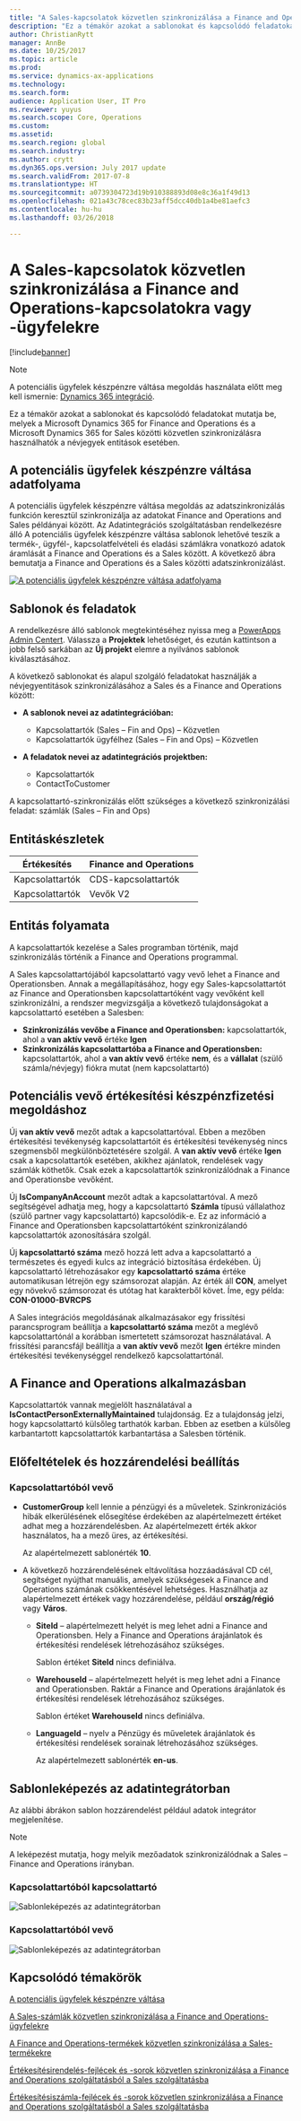 ```yaml
---
title: "A Sales-kapcsolatok közvetlen szinkronizálása a Finance and Operations-kapcsolatokra vagy -ügyfelekre"
description: "Ez a témakör azokat a sablonokat és kapcsolódó feladatokat mutatja be, melyek a Microsoft Dynamics 365 for Finance and Operations és a Microsoft Dynamics 365 for Sales közötti szinkronizálásra használhatók a névjegyek entitások esetében."
author: ChristianRytt
manager: AnnBe
ms.date: 10/25/2017
ms.topic: article
ms.prod: 
ms.service: dynamics-ax-applications
ms.technology: 
ms.search.form: 
audience: Application User, IT Pro
ms.reviewer: yuyus
ms.search.scope: Core, Operations
ms.custom: 
ms.assetid: 
ms.search.region: global
ms.search.industry: 
ms.author: crytt
ms.dyn365.ops.version: July 2017 update
ms.search.validFrom: 2017-07-8
ms.translationtype: HT
ms.sourcegitcommit: a0739304723d19b910388893d08e8c36a1f49d13
ms.openlocfilehash: 021a43c78cec83b23aff5dcc40db1a4be81aefc3
ms.contentlocale: hu-hu
ms.lasthandoff: 03/26/2018

---
```


# <a name="synchronize-contacts-directly-from-sales-to-contacts-or-customers-in-finance-and-operations"></a>A Sales-kapcsolatok közvetlen szinkronizálása a Finance and Operations-kapcsolatokra vagy -ügyfelekre

[!include[banner](../includes/banner.md)]

> [!NOTE]
> A potenciális ügyfelek készpénzre váltása megoldás használata előtt meg kell ismernie: [Dynamics 365 integráció](/common-data-service/entity-reference/dynamics-365-integration).

Ez a témakör azokat a sablonokat és kapcsolódó feladatokat mutatja be, melyek a Microsoft Dynamics 365 for Finance and Operations és a Microsoft Dynamics 365 for Sales közötti közvetlen szinkronizálásra használhatók a névjegyek entitások esetében.

## <a name="data-flow-in-prospect-to-cash"></a>A potenciális ügyfelek készpénzre váltása adatfolyama

A potenciális ügyfelek készpénzre váltása megoldás az adatszinkronizálás funkción keresztül szinkronizálja az adatokat Finance and Operations and Sales példányai között. Az Adatintegrációs szolgáltatásban rendelkezésre álló A potenciális ügyfelek készpénzre váltása sablonok lehetővé teszik a termék-, ügyfél-, kapcsolatfelvételi és eladási számlákra vonatkozó adatok áramlását a Finance and Operations és a Sales között. A következő ábra bemutatja a Finance and Operations és a Sales közötti adatszinkronizálást.

[![A potenciális ügyfelek készpénzre váltása adatfolyama](./media/prospect-to-cash-data-flow.png)](./media/prospect-to-cash-data-flow.png)

## <a name="templates-and-tasks"></a>Sablonok és feladatok

A rendelkezésre álló sablonok megtekintéséhez nyissa meg a [PowerApps Admin Centert](https://preview.admin.powerapps.com/dataintegration). Válassza a **Projektek** lehetőséget, és ezután kattintson a jobb felső sarkában az **Új projekt** elemre a nyilvános sablonok kiválasztásához.

A következő sablonokat és alapul szolgáló feladatokat használják a névjegyentitások szinkronizálásához a Sales és a Finance and Operations között:

- **A sablonok nevei az adatintegrációban:**

    - Kapcsolattartók (Sales – Fin and Ops) – Közvetlen
    - Kapcsolattartók ügyfélhez (Sales – Fin and Ops) – Közvetlen

- **A feladatok nevei az adatintegrációs projektben:**

    - Kapcsolattartók
    - ContactToCustomer

A kapcsolattartó-szinkronizálás előtt szükséges a következő szinkronizálási feladat: számlák (Sales – Fin and Ops)

## <a name="entity-sets"></a>Entitáskészletek

| Értékesítés    | Finance and Operations |
|----------|------------------------|
| Kapcsolattartók | CDS-kapcsolattartók           |
| Kapcsolattartók | Vevők V2           |

## <a name="entity-flow"></a>Entitás folyamata

A kapcsolattartók kezelése a Sales programban történik, majd szinkronizálás történik a Finance and Operations programmal.

A Sales kapcsolattartójából kapcsolattartó vagy vevő lehet a Finance and Operationsben. Annak a megállapításához, hogy egy Sales-kapcsolattartót az Finance and Operationsben kapcsolattartóként vagy vevőként kell szinkronizálni, a rendszer megvizsgálja a következő tulajdonságokat a kapcsolattartó esetében a Salesben:

- **Szinkronizálás vevőbe a Finance and Operationsben:** kapcsolattartók, ahol a **van aktív vevő** értéke **Igen**
- **Szinkronizálás kapcsolattartóba a Finance and Operationsben:** kapcsolattartók, ahol a **van aktív vevő** értéke **nem**, és a **vállalat** (szülő számla/névjegy) fiókra mutat (nem kapcsolattartó)

## <a name="prospect-to-cash-solution-for-sales"></a>Potenciális vevő értékesítési készpénzfizetési megoldáshoz

Új **van aktív vevő** mezőt adtak a kapcsolattartóval. Ebben a mezőben értékesítési tevékenység kapcsolattartóit és értékesítési tevékenység nincs szegmensből megkülönböztetésére szolgál. A **van aktív vevő** értéke **Igen** csak a kapcsolattartók esetében, akikhez ajánlatok, rendelések vagy számlák köthetők. Csak ezek a kapcsolattartók szinkronizálódnak a Finance and Operationsbe vevőként.

Új **IsCompanyAnAccount** mezőt adtak a kapcsolattartóval. A mező segítségével adhatja meg, hogy a kapcsolattartó **Számla** típusú vállalathoz (szülő partner vagy kapcsolattartó) kapcsolódik-e. Ez az információ a Finance and Operationsben kapcsolattartóként szinkronizálandó kapcsolattartók azonosítására szolgál.

Új **kapcsolattartó száma** mező hozzá lett adva a kapcsolattartó a természetes és egyedi kulcs az integráció biztosítása érdekében. Új kapcsolattartó létrehozásakor egy **kapcsolattartó száma** értéke automatikusan létrejön egy számsorozat alapján. Az érték áll **CON**, amelyet egy növekvő számsorozat és utótag hat karakterből követ. Íme, egy példa: **CON-01000-BVRCPS**

A Sales integrációs megoldásának alkalmazásakor egy frissítési parancsprogram beállítja a **kapcsolattartó száma** mezőt a meglévő kapcsolattartónál a korábban ismertetett számsorozat használatával. A frissítési parancsfájl beállítja a **van aktív vevő** mezőt **Igen** értékre minden értékesítési tevékenységgel rendelkező kapcsolattartónál.

## <a name="in-finance-and-operations"></a>A Finance and Operations alkalmazásban

Kapcsolattartók vannak megjelölt használatával a **IsContactPersonExternallyMaintained** tulajdonság. Ez a tulajdonság jelzi, hogy kapcsolattartó külsőleg tarthatók karban. Ebben az esetben a külsőleg karbantartott kapcsolattartók karbantartása a Salesben történik.

## <a name="preconditions-and-mapping-setup"></a>Előfeltételek és hozzárendelési beállítás

### <a name="contact-to-customer"></a>Kapcsolattartóból vevő

- **CustomerGroup** kell lennie a pénzügyi és a műveletek. Szinkronizációs hibák elkerülésének elősegítése érdekében az alapértelmezett értéket adhat meg a hozzárendelésben. Az alapértelmezett érték akkor használatos, ha a mező üres, az értékesítési.

    Az alapértelmezett sablonérték **10**.

- A következő hozzárendelésének eltávolítása hozzáadásával CD cél, segítséget nyújthat manuális, amelyek szükségesek a Finance and Operations számának csökkentésével lehetséges. Használhatja az alapértelmezett értékek vagy hozzárendelése, például **ország/régió** vagy **Város**.

    - **SiteId** – alapértelmezett helyét is meg lehet adni a Finance and Operationsben. Hely a Finance and Operations árajánlatok és értékesítési rendelések létrehozásához szükséges.

        Sablon értéket **SiteId** nincs definiálva.

    - **WarehouseId** – alapértelmezett helyét is meg lehet adni a Finance and Operationsben. Raktár a Finance and Operations árajánlatok és értékesítési rendelések létrehozásához szükséges.

        Sablon értéket **WarehouseId** nincs definiálva.

    - **LanguageId** – nyelv a Pénzügy és műveletek árajánlatok és értékesítési rendelések sorainak létrehozásához szükséges.
    
        Az alapértelmezett sablonérték **en-us**.

## <a name="template-mapping-in-data-integration"></a>Sablonleképezés az adatintegrátorban

Az alábbi ábrákon sablon hozzárendelést például adatok integrátor megjelenítése. 

> [!NOTE]
> A leképezést mutatja, hogy melyik mezőadatok szinkronizálódnak a Sales – Finance and Operations irányban.

### <a name="contact-to-contact"></a>Kapcsolattartóból kapcsolattartó

![Sablonleképezés az adatintegrátorban](./media/contacts-direct-template-mapping-data-integrator-1.png)

### <a name="contact-to-customer"></a>Kapcsolattartóból vevő

![Sablonleképezés az adatintegrátorban](./media/contacts-direct-template-mapping-data-integrator-2.png)


## <a name="related-topics"></a>Kapcsolódó témakörök

[A potenciális ügyfelek készpénzre váltása](prospect-to-cash.md)

[A Sales-számlák közvetlen szinkronizálása a Finance and Operations-ügyfelekre](accounts-template-mapping-direct.md)

[A Finance and Operations-termékek közvetlen szinkronizálása a Sales-termékekre](products-template-mapping-direct.md)

[Értékesítésirendelés-fejlécek és -sorok közvetlen szinkronizálása a Finance and Operations szolgáltatásból a Sales szolgáltatásba](sales-order-template-mapping-direct-two-ways.md)

[Értékesítésiszámla-fejlécek és -sorok közvetlen szinkronizálása a Finance and Operations szolgáltatásból a Sales szolgáltatásba](sales-invoice-template-mapping-direct.md)



